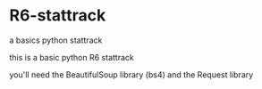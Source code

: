 # R6-stattrack
a basics python stattrack

this is a basic python R6 stattrack

you'll need the BeautifulSoup library (bs4) and the Request library
